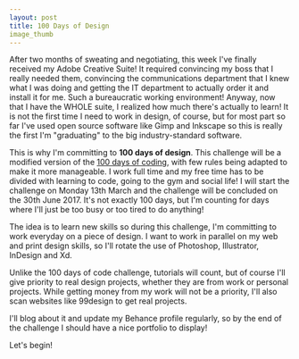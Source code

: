```yaml
---
layout: post
title: 100 Days of Design
image_thumb
---
```

After two months of sweating and negotiating, this week I've finally received my Adobe Creative Suite! It required convincing my boss that I really needed them, convincing the communications department that I knew what I was doing and getting the IT department to actually order it and install it for me. Such a bureaucratic working environment!
Anyway, now that I have the WHOLE suite, I realized how much there's actually to learn! It is not the first time I need to work in design, of course, but for most part so far I've used open source software like Gimp and Inkscape so this is really the first I'm "graduating" to the big industry-standard software.

This is why I'm committing to **100 days of design**. This challenge will be a modified version of the [100 days of coding](https://medium.freecodecamp.com/join-the-100daysofcode-556ddb4579e4#.4a7gwlt9b), with few rules being adapted to make it more manageable. I work full time and my free time has to be divided with learning to code, going to the gym and social life! I will start the challenge on Monday 13th March and the challenge will be concluded on the 30th June 2017. It's not exactly 100 days, but I'm counting for days where I'll just be too busy or too tired to do anything!

The idea is to learn new skills so during this challenge, I'm committing to work everyday on a piece of design. I want to work in parallel on my web and print design skills, so I'll rotate the use of Photoshop, Illustrator, InDesign and Xd.

Unlike the 100 days of code challenge, tutorials will count, but of course I'll give priority to real design projects, whether they are from work or personal projects. While getting money from my work will not be a priority, I'll also scan websites like 99design to get real projects.

I'll blog about it and update my Behance profile regularly, so by the end of the challenge I should have a nice portfolio to display!

Let's begin!
